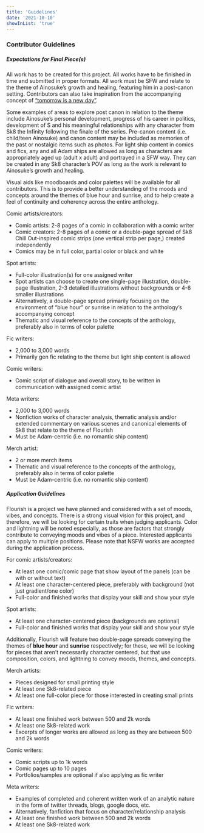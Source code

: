 ```yaml
---
title: 'Guidelines'
date: '2021-10-10'
showInList: 'true'
---
```


### Contributor Guidelines

##### Expectations for Final Piece(s)

All work has to be created for this project. All works have to be finished in time and submitted in proper formats. All work must be SFW and relate to the theme of Ainosuke’s growth and healing, featuring him in a post-canon setting. Contributors can also take inspiration from the accompanying concept of [“tomorrow is a new day”](/about).

Some examples of areas to explore post canon in relation to the theme include Ainosuke’s personal development, progress of his career in politics, development of S and his meaningful relationships with any character from Sk8 the Infinity following the finale of the series. Pre-canon content (i.e. child/teen Ainosuke) and canon content may be included as memories of the past or nostalgic items such as photos. For light ship content in comics and fics, any and all Adam ships are allowed as long as characters are appropriately aged up (adult x adult) and portrayed in a SFW way. They can be created in any Sk8 character’s POV as long as the work is relevant to Ainosuke’s growth and healing.

Visual aids like moodboards and color palettes will be available for all contributors. This is to provide a better understanding of the moods and concepts around the themes of blue hour and sunrise, and to help create a feel of continuity and coherency across the entire anthology.


Comic artists/creators:

* Comic artists: 2-8 pages of a comic in collaboration with a comic writer
* Comic creators: 2-8 pages of a comic or a double-page spread of Sk8 Chill Out-inspired comic strips (one vertical strip per page,) created independently
* Comics may be in full color, partial color or black and white


Spot artists:

* Full-color illustration(s) for one assigned writer
* Spot artists can choose to create one single-page illustration, double-page illustration, 2-3 detailed illustrations without backgrounds or 4-6 smaller illustrations
* Alternatively, a double-page spread primarily focusing on the environment of “blue hour” or sunrise in relation to the anthology’s accompanying concept
* Thematic and visual reference to the concepts of the anthology, preferably also in terms of color palette


Fic writers:

* 2,000 to 3,000 words
* Primarily gen fic relating to the theme but light ship content is allowed


Comic writers:

* Comic script of dialogue and overall story, to be written in communication with assigned comic artist


Meta writers:

* 2,000 to 3,000 words
* Nonfiction works of character analysis, thematic analysis and/or extended commentary on various scenes and canonical elements of Sk8 that relate to the theme of Flourish
* Must be Adam-centric (i.e. no romantic ship content)


Merch artist:

* 2 or more merch items
* Thematic and visual reference to the concepts of the anthology, preferably also in terms of color palette
* Must be Adam-centric (i.e. no romantic ship content)


##### Application Guidelines

Flourish is a project we have planned and considered with a set of moods, vibes, and concepts. There is a strong visual vision for this project, and therefore, we will be looking for certain traits when judging applicants. Color and lightning will be noted especially, as those are factors that strongly contribute to conveying moods and vibes of a piece. Interested applicants can apply to multiple positions. Please note that NSFW works are accepted during the application process.


For comic artists/creators: 

* At least one comic/comic page that show layout of the panels (can be with or without text)
* At least one character-centered piece, preferably with background (not just gradient/one color)
* Full-color and finished works that display your skill and show your style


Spot artists:

* At least one character-centered piece (backgrounds are optional)
* Full-color and finished works that display your skill and show your style


Additionally, Flourish will feature two double-page spreads conveying the themes of **blue hour** and **sunrise** respectively; for these, we will be looking for pieces that aren’t necessarily character centered, but that use composition, colors, and lightning to convey moods, themes, and concepts.


Merch artists:

* Pieces designed for small printing style
* At least one Sk8-related piece
* At least one full-color piece for those interested in creating small prints


Fic writers:

* At least one finished work between 500 and 2k words
* At least one Sk8-related work
* Excerpts of longer works are allowed as long as they are between 500 and 2k words


Comic writers: 

* Comic scripts up to 1k words
* Comic pages up to 10 pages
* Portfolios/samples are optional if also applying as fic writer


Meta writers: 

* Examples of completed and coherent written work of an analytic nature in the form of twitter threads, blogs, google docs, etc.
* Alternatively, fanfiction that focus on character/relationship analysis
* At least one finished work between 500 and 2k words
* At least one Sk8-related work
